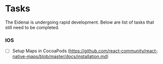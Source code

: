 # Tasks
The Eidenai is undergoing rapid development. Below are list of tasks that still need to be completed.

### IOS
- [ ] Setup Maps in CocoaPods (https://github.com/react-community/react-native-maps/blob/master/docs/installation.md)